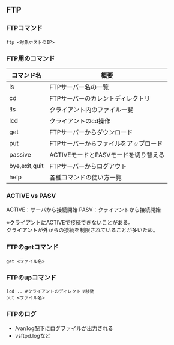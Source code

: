 ## FTP

### FTPコマンド
```
ftp <対象ホストのIP>
```

### FTP用のコマンド
|コマンド名|概要|
----|----
|ls|FTPサーバー名の一覧|
|cd|FTPサーバーのカレントディレクトリ|
|!ls|クライアント内のファイル一覧|
|lcd|クライアントのcd操作|
|get|FTPサーバーからダウンロード|
|put|FTPサーバーからファイルをアップロード|
|passive|ACTIVEモードとPASVモードを切り替える|
|bye,exit,quit|FTPサーバーからログアウト|
|help|各種コマンドの使い方一覧|

### ACTIVE vs PASV
ACTIVE：サーバから接続開始
PASV：クライアントから接続開始

※クライアントにACTIVEで接続できないことがある。  
クライアントが外からの接続を制限されていることが多いため。  

### FTPのgetコマンド
```
get <ファイル名>
```

### FTPのupコマンド
```
lcd .. #クライアントのディレクトリ移動
put <ファイル名>
```

### FTPのログ
- /var/log配下にログファイルが出力される
- vsftpd.logなど


